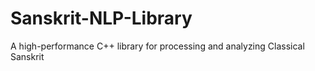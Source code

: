 # Sanskrit-NLP-Library
A high-performance C++ library for processing and analyzing Classical Sanskrit
